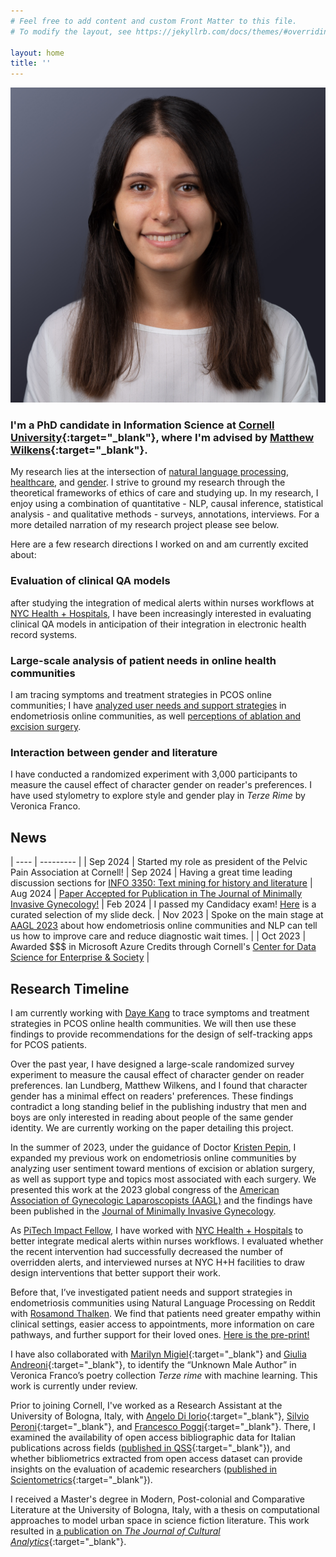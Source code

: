 ```yaml
---
# Feel free to add content and custom Front Matter to this file.
# To modify the layout, see https://jekyllrb.com/docs/themes/#overriding-theme-defaults

layout: home
title: ''
---
```


<!-- <img style="float: left;" src="assets/2022_compressed.jpg" width="200" alt="a very fancy photo of me in a suit smiling"> -->

![A fancy portrait of me wearing a suit](assets/2022_cropped.jpg)

### I'm a PhD candidate in Information Science at [Cornell University](http://infosci.cornell.edu/){:target="_blank"}, where I'm advised by [Matthew Wilkens](https://mattwilkens.com/){:target="_blank"}.

My research lies at the intersection of <u>natural language processing</u>, <u>healthcare</u>, and <u>gender</u>. I strive to ground my research through the theoretical frameworks of ethics of care and studying up. In my research, I enjoy using a combination of quantitative - NLP, causal inference, statistical analysis - and qualitative methods - surveys, annotations, interviews. For a more detailed narration of my research project please see below.

Here are a few research directions I worked on and am currently excited about:

### **Evaluation of clinical QA models**
after studying the integration of medical alerts within nurses workflows at [NYC Health + Hospitals](https://www.nychealthandhospitals.org/), I have been increasingly interested in evaluating clinical QA models in anticipation of their integration in electronic health record systems.

### **Large-scale analysis of patient needs in online health communities**
I am tracing symptoms and treatment strategies in PCOS online communities; I have [analyzed user needs and support strategies](https://doi.org/10.1101/2024.02.27.24303445) in endometriosis online communities, as well [perceptions of ablation and excision surgery](https://doi.org/10.1016/j.jmig.2024.08.001).

### **Interaction between gender and literature**
I have conducted a randomized experiment with 3,000 participants to measure the causel effect of character gender on reader's preferences. I have used stylometry to explore style and gender play in *Terze Rime* by Veronica Franco.

## News

| ---- | --------- |
| Sep 2024 | Started my role as president of the Pelvic Pain Association at Cornell!
| Sep 2024 | Having a great time leading discussion sections for [INFO 3350: Text mining for history and literature](https://github.com/wilkens-teaching/info3350-f24)
| Aug 2024 | [Paper Accepted for Publication in The Journal of Minimally Invasive Gynecology!](https://doi.org/10.1016/j.jmig.2024.08.001)
| Feb 2024 | I passed my Candidacy exam! [Here](https://docs.google.com/presentation/d/1d8zZYhmgq5dP2t8_t4Q6VfFyfcWX_lwrm8XsXvXeulo/edit?usp=sharing) is a curated selection of my slide deck.
| Nov 2023 | Spoke on the main stage at [AAGL 2023](https://congress.aagl.org/) about how endometriosis online communities and NLP can tell us how to improve care and reduce diagnostic wait times. |
| Oct 2023 | Awarded $$$ in Microsoft Azure Credits through Cornell's [Center for Data Science for Enterprise & Society](https://datasciencecenter.cornell.edu/) |

## Research Timeline

<!-- Recently, I have evaluated the information quality, empathy and actionability of GPT4 responses to endometriosis patient questions. Specifically, I compared GPT4 performance at answering endometriosis questions vs general medical questions, as well as across prompting strategies. Based on these findings, I am currently formulating preliminary recommendations for patients on how to use minimal prompts to receive more accurate responses from GPT-based tools. -->

I am currently working with [Daye Kang](https://www.dayekang.info/) to trace symptoms and treatment strategies in PCOS online health communities. We will then use these findings to provide recommendations for the design of self-tracking apps for PCOS patients.

Over the past year, I have designed a large-scale randomized survey experiment to measure the causal effect of character gender on reader preferences. Ian Lundberg, Matthew Wilkens, and I found that character gender has a minimal effect on readers' preferences. These findings contradict a long standing belief in the publishing industry that men and boys are only interested in reading about people of the same gender identity. We are currently working on the paper detailing this project.

In the summer of 2023, under the guidance of Doctor [Kristen Pepin](https://weillcornell.org/kristen-pepin-md-phd), I expanded my previous work on endometriosis online communities by analyzing user sentiment toward mentions of excision or ablation surgery, as well as support type and topics most associated with each surgery. We presented this work at the 2023 global congress of the [American Association of Gynecologic Laparoscopists (AAGL)](aagl.org) and the findings have been published in the [Journal of Minimally Invasive Gynecology](https://doi.org/10.1016/j.jmig.2024.08.001).

As [PiTech Impact Fellow](https://www.pi.tech.cornell.edu/), I have worked with [NYC Health + Hospitals](https://www.nychealthandhospitals.org/) to better integrate medical alerts within nurses workflows. I evaluated whether the recent intervention had successfully decreased the number of overridden alerts, and interviewed nurses at NYC H+H facilities to draw design interventions that better support their work.

Before that, I’ve investigated patient needs and support strategies in endometriosis communities using Natural Language Processing on Reddit with [Rosamond Thalken](https://rosamondthalken.com/). We find that patients need greater empathy within clinical settings, easier access to appointments, more information on care pathways, and further support for their loved ones. [Here is the pre-print!](https://doi.org/10.1101/2024.02.27.24303445)

I have also collaborated with [Marilyn Migiel](https://romancestudies.cornell.edu/marilyn-migiel){:target="_blank"} and [Giulia Andreoni](https://romancestudies.cornell.edu/giulia-andreoni){:target="_blank"}, to identify the “Unknown Male Author” in Veronica Franco’s poetry collection *Terze rime* with machine learning. This work is currently under review.

Prior to joining Cornell, I've worked as a Research Assistant at the University of Bologna, Italy, with [Angelo Di Iorio](https://www.unibo.it/sitoweb/angelo.diiorio/en){:target="_blank"}, [Silvio Peroni](https://essepuntato.it/){:target="_blank"}, and [Francesco Poggi](http://personale.unimore.it/rubrica/dettaglio/fpoggi){:target="_blank"}. There, I examined the availability of open access bibliographic data for Italian publications across fields ([published in QSS](https://doi.org/10.1162/qss_a_00203){:target="_blank"}), and whether bibliometrics extracted from open access dataset can provide insights on the evaluation of academic researchers ([published in Scientometrics](https://doi.org/10.1007/s11192-022-04581-6){:target="_blank"}).

I received a Master's degree in Modern, Post-colonial and Comparative Literature at the University of Bologna, Italy, with a thesis on computational approaches to model urban space in science fiction literature. This work resulted in [a publication on _The Journal of Cultural Analytics_](https://doi.org/10.22148/001c.18120){:target="_blank"}.

<br/>


